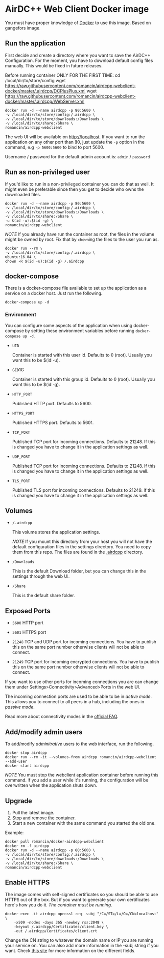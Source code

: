 AirDC++ Web Client Docker image
===============================

You must have proper knowledge of [Docker] to use this image. Based on gangefors image.

Run the application
-------------------

First decide and create a directory where you want to save the AirDC++ Configuration. For the moment, you have to download default config files manually. This would be fixed in future releases.

Before running container ONLY FOR THE FIRST TIME:
cd /local/dir/to/store/config
wget https://raw.githubusercontent.com/romancin/airdcpp-webclient-docker/master/.airdcpp/DCPlusPlus.xml
wget https://raw.githubusercontent.com/romancin/airdcpp-webclient-docker/master/.airdcpp/WebServer.xml

    docker run -d --name airdcpp -p 80:5600 \
    -v /local/dir/to/store/config:/.airdcpp \
    -v /local/dir/to/store/downloads:/Downloads \
    -v /local/dir/to/share:/Share \
    romancin/airdcpp-webclient

The web UI will be available on [http://localhost].
If you want to run the application on any other port than 80, just update
the `-p` option in the command, e.g `-p 5600:5600` to bind to port 5600.

Username / password for the default admin account is: `admin` / `password`

Run as non-privileged user
--------------------------

If you'd like to run in a non-privileged container you can do that as well.
It might even be preferable since then you get to decide who owns the
downloaded files.

    docker run -d --name airdcpp -p 80:5600 \
    -v /local/dir/to/store/config:/.airdcpp \
    -v /local/dir/to/store/downloads:/Downloads \
    -v /local/dir/to/share:/Share \
    -u $(id -u):$(id -g) \
    romancin/airdcpp-webclient

_NOTE_
If you already have run the container as root, the files in the volume might
be owned by root. Fix that by `chown`ing the files to the user you run as.

    docker run --rm \
    -v /local/dir/to/store/config:/.airdcpp \
    ubuntu:16.04 \
    chown -R $(id -u):$(id -g) /.airdcpp


docker-compose
--------------

There is a docker-compose file available to set up the application as a
service on a docker host. Just run the following.

    docker-compose up -d

### Environment

You can configure some aspects of the application when using docker-compose
by setting these environment variables before running `docker-compose up -d`.

- `UID`

  Container is started with this user id. Defaults to 0 (root).
  Usually you want this to be $(id -u).

- `GID`1G

  Container is started with this group id. Defaults to 0 (root).
  Usually you want this to be $(id -g).

- `HTTP_PORT`

  Published HTTP port. Defaults to 5600.

- `HTTPS_PORT`

  Published HTTPS port. Defaults to 5601.

- `TCP_PORT`

  Published TCP port for incoming connections. Defaults to 21248. If this is
  changed you have to change it in the application settings as well.

- `UDP_PORT`

  Published TCP port for incoming connections. Defaults to 21248. If this is
  changed you have to change it in the application settings as well.

- `TLS_PORT`

  Published TLS port for incoming connections. Defaults to 21249. If this is
  changed you have to change it in the application settings as well.

Volumes
-------

- `/.airdcpp`

  This volume stores the application settings.

  *NOTE*
  If you mount this directory from your host you will not have the default
  configuration files in the settings directory. You need to copy them from
  this repo. The files are found in the [.airdcpp] directory.

- `/Downloads`

  This is the default Download folder, but you can change this in the
  settings through the web UI.

- `/Share`

  This is the default share folder.


Exposed Ports
-------------

- `5600` HTTP port

- `5601` HTTPS port

- `21248` TCP and UDP port for incoming connections. You have to publish this
  on the same port number otherwise clients will not be able to connect.

- `21249` TCP port for incoming encrypted connections. You have to publish this
  on the same port number otherwise clients will not be able to connect.

If you want to use other ports for incoming connections you are can change
them under Settings>Connectivity>Advanced>Ports in the web UI.

The incoming connection ports are used to be able to be in *active mode*. This
allows you to connect to all peers in a hub, including the ones in *passive mode*.

Read more about connectivity modes in the [official FAQ][conn_faq].


Add/modify admin users
----------------------

To add/modify _adminitrative_ users to the web interface, run the following.

    docker stop airdcpp
    docker run --rm -it --volumes-from airdcpp romancin/airdcpp-webclient --add-user
    docker start airdcpp

_NOTE_ You must stop the webclient application container before running this
command. If you add a user while it's running, the configuration will be
overwritten when the application shuts down.


Upgrade
-------

1. Pull the latest image.
2. Stop and remove the container.
3. Start a new container with the same command you started the old one.

Example:

    docker pull romancin/docker-airdcpp-webclient
    docker rm -f airdcpp
    docker run -d --name airdcpp -p 80:5600 \
    -v /local/dir/to/store/config:/.airdcpp \
    -v /local/dir/to/store/downloads:/Downloads \
    -v /local/dir/to/share:/Share \
    romancin/airdcpp-webclient


Enable HTTPS
------------

The image comes with self-signed certificates so you should be able to use
HTTPS out of the box. But if you want to generate your own certificates here's
how you do it. _The container must be running._

    docker exec -it airdcpp openssl req -subj "/C=/ST=/L=/O=/CN=localhost" \
        -x509 -nodes -days 365 -newkey rsa:2048 \
        -keyout /.airdcpp/Certificates/client.key \
        -out /.airdcpp/Certificates/client.crt

Change the CN string to whatever the domain name or IP you are running your
service on. You can also add more information in the -subj string if you want.
Check [this site][certs] for more information on the different fields.


[docker]: https://docs.docker.com/learn/
[http://localhost]: http://localhost
[.airdcpp]: .airdcpp
[conn_faq]: http://dcplusplus.sourceforge.net/webhelp/faq_connection.html
[certs]: http://www.shellhacks.com/en/HowTo-Create-CSR-using-OpenSSL-Without-Prompt-Non-Interactive
